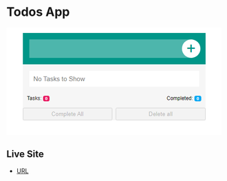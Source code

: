 # Todos App

![](screenshot.png)


## Live Site

- [URL](https://youthful-pasteur-84ec3e.netlify.app)